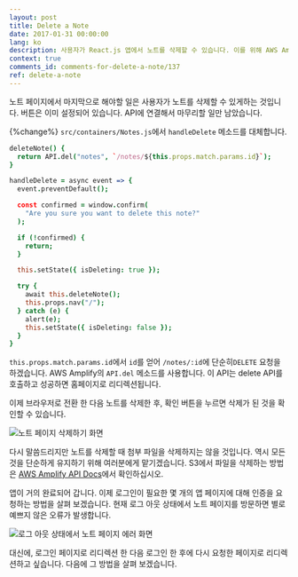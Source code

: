 ```yaml
---
layout: post
title: Delete a Note
date: 2017-01-31 00:00:00
lang: ko
description: 사용자가 React.js 앱에서 노트를 삭제할 수 있습니다. 이를 위해 AWS Amplify를 사용하여 serverless 백앤드 API에 DELETE 요청을 할 것입니다.
context: true
comments_id: comments-for-delete-a-note/137
ref: delete-a-note
---
```


노트 페이지에서 마지막으로 해야할 일은 사용자가 노트를 삭제할 수 있게하는 것입니다. 버튼은 이미 설정되어 있습니다. API에 연결해서 마무리할 일만 남았습니다.

{%change%} `src/containers/Notes.js`에서 `handleDelete` 메소드를 대체합니다.

```coffee
deleteNote() {
  return API.del("notes", `/notes/${this.props.match.params.id}`);
}

handleDelete = async event => {
  event.preventDefault();

  const confirmed = window.confirm(
    "Are you sure you want to delete this note?"
  );

  if (!confirmed) {
    return;
  }

  this.setState({ isDeleting: true });

  try {
    await this.deleteNote();
    this.props.nav("/");
  } catch (e) {
    alert(e);
    this.setState({ isDeleting: false });
  }
}
```

`this.props.match.params.id`에서 `id`를 얻어 `/notes/:id`에 단순히`DELETE` 요청을 하겠습니다. AWS Amplify의 `API.del` 메소드를 사용합니다. 이 API는 delete API를 호출하고 성공하면 홈페이지로 리디렉션됩니다.

이제 브라우저로 전환 한 다음 노트를 삭제한 후, 확인 버튼을 누르면 삭제가 된 것을 확인할 수 있습니다.

![노트 페이지 삭제하기 화면](/assets/note-page-deleting.png)

다시 말씀드리지만 노트를 삭제할 때 첨부 파일을 삭제하지는 않을 것입니다. 역시 모든 것을 단순하게 유지하기 위해 여러분에게 맡기겠습니다. S3에서 파일을 삭제하는 방법은 [AWS Amplify API Docs](https://aws.github.io/aws-amplify/api/classes/storageclass.html#remove)에서 확인하십시오.

앱이 거의 완료되어 갑니다. 이제 로그인이 필요한 몇 개의 앱 페이지에 대해 인증을 요청하는 방법을 살펴 보겠습니다. 현재 로그 아웃 상태에서 노트 페이지를 방문하면 별로 예쁘지 않은 오류가 발생합니다.

![로그 아웃 상태에서 노트 페이지 에러 화면](/assets/note-page-logged-out-error.png)

대신에, 로그인 페이지로 리디렉션 한 다음 로그인 한 후에 다시 요청한 페이지로 리디렉션하고 싶습니다. 다음에 그 방법을 살펴 보겠습니다.
